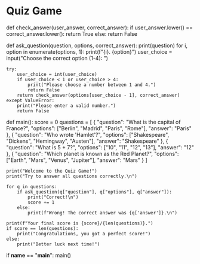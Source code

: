 # Quiz Game

def check_answer(user_answer, correct_answer):
    if user_answer.lower() == correct_answer.lower():
        return True
    else:
        return False

def ask_question(question, options, correct_answer):
    print(question)
    for i, option in enumerate(options, 1):
        print(f"{i}. {option}")
    user_choice = input("Choose the correct option (1-4): ")

    try:
        user_choice = int(user_choice)
        if user_choice < 1 or user_choice > 4:
            print("Please choose a number between 1 and 4.")
            return False
        return check_answer(options[user_choice - 1], correct_answer)
    except ValueError:
        print("Please enter a valid number.")
        return False

def main():
    score = 0
    questions = [
        {
            "question": "What is the capital of France?",
            "options": ["Berlin", "Madrid", "Paris", "Rome"],
            "answer": "Paris"
        },
        {
            "question": "Who wrote 'Hamlet'?",
            "options": ["Shakespeare", "Dickens", "Hemingway", "Austen"],
            "answer": "Shakespeare"
        },
        {
            "question": "What is 5 + 7?",
            "options": ["10", "11", "12", "13"],
            "answer": "12"
        },
        {
            "question": "Which planet is known as the Red Planet?",
            "options": ["Earth", "Mars", "Venus", "Jupiter"],
            "answer": "Mars"
        }
    ]

    print("Welcome to the Quiz Game!")
    print("Try to answer all questions correctly.\n")

    for q in questions:
        if ask_question(q["question"], q["options"], q["answer"]):
            print("Correct!\n")
            score += 1
        else:
            print(f"Wrong! The correct answer was {q['answer']}.\n")

    print(f"Your final score is {score}/{len(questions)}.")
    if score == len(questions):
        print("Congratulations, you got a perfect score!")
    else:
        print("Better luck next time!")

if __name__ == "__main__":
    main()
